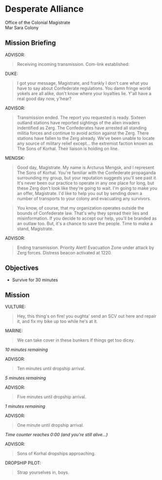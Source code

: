 # Desperate Alliance

Office of the Colonial Magistrate  
Mar Sara Colony

## Mission Briefing

ADVISOR:

> Receiving incoming transmission. Com-link established:

DUKE:

> I got your message, Magistrate, and frankly I don't care what you have to say about Confederate regulations. You damn fringe world yokels are all alike, don't know where your loyalties lie. Y'all have a real good day now, y'hear?

ADVISOR:

> Transmission ended. The report you requested is ready. Sixteen outland stations have reported sightings of the alien invaders indentified as Zerg. The Confederates have arrested all standing militia forces and continue to avoid action against the Zerg. There stations have fallen to the Zerg already. We've been unable to locate any source of military relief except... the extremist faction known as The Sons of Korhal. Their liaison is holding on line.

MENGSK:

> Good day, Magistrate. My name is Arcturus Mengsk, and I represent The Sons of Korhal. You're familiar with the Confederate propaganda surrounding my group, but your reputation suggests you'll see past it. It's never been our practice to operate in any one place for long, but these Zerg don't look like they're going to wait. I'm going to make you an offer, Magistrate. I'd like to help you out by sending down a number of transports to your colony and evacuating any survivors.

> You know, of course, that my organization operates outside the bounds of Confederate law. That's why they spread their lies and misinformation. If you decide to accept our help, you'll be branded as an outlaw too. But, it's a chance to save the people. Time to make a stand, Magistrate.

ADVISOR:

> Ending transmission. Priority Alert! Evacuation Zone under attack by Zerg forces. Distress beacon activated at 1220.

## Objectives

- Survive for 30 minutes

## Mission

VULTURE:

> Hey, this thing's on fire! you oughta' send an SCV out here and repair it, and fix my bike up too while he's at it.

MARINE:

> We can take cover in these bunkers if things get too dicey.

_10 minutes remaining_

ADVISOR:

> Ten minutes until dropship arrival.

_5 minutes remaining_

ADVISOR:

> Five minutes until dropship arrival.

_1 minutes remaining_

ADVISOR:

> One minute until dropship arrival.

_Time counter reaches 0:00 (and you're still alive...)_

ADVISOR:

> Sons of Korhal dropships approaching.

DROPSHIP PILOT:

> Strap yourselves in, boys.